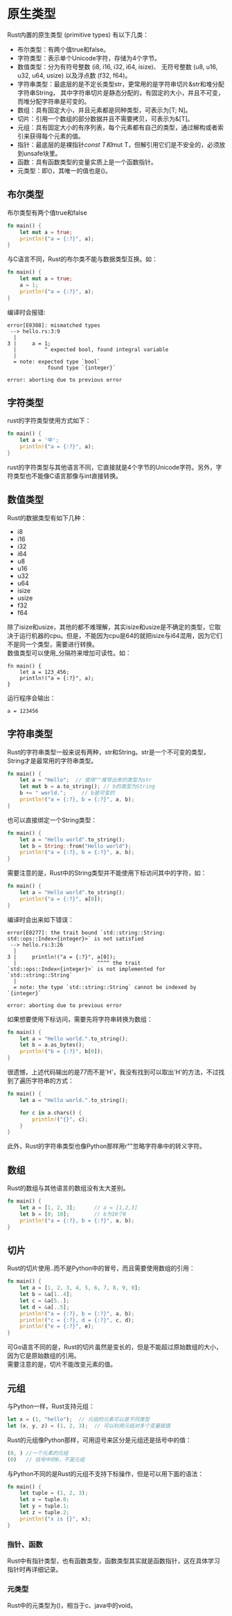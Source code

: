 # 原生类型
Rust内置的原生类型 (primitive types) 有以下几类：

* 布尔类型：有两个值true和false。
* 字符类型：表示单个Unicode字符，存储为4个字节。
* 数值类型：分为有符号整数 (i8, i16, i32, i64, isize)、 无符号整数 (u8, u16, u32, u64, usize) 以及浮点数 (f32, f64)。
* 字符串类型：最底层的是不定长类型str，更常用的是字符串切片&str和堆分配字符串String， 其中字符串切片是静态分配的，有固定的大小，并且不可变，而堆分配字符串是可变的。
* 数组：具有固定大小，并且元素都是同种类型，可表示为[T; N]。
* 切片：引用一个数组的部分数据并且不需要拷贝，可表示为&[T]。
* 元组：具有固定大小的有序列表，每个元素都有自己的类型，通过解构或者索引来获得每个元素的值。
* 指针：最底层的是裸指针*const T和*mut T，但解引用它们是不安全的，必须放到unsafe块里。
* 函数：具有函数类型的变量实质上是一个函数指针。
* 元类型：即()，其唯一的值也是()。

## 布尔类型
布尔类型有两个值true和false
```rust
fn main() {
    let mut a = true;
    println!("a = {:?}", a);
}
```
与C语言不同，Rust的布尔类不能与数据类型互换。如：
```rust
fn main() {
    let mut a = true;
    a = 1;
    println!("a = {:?}", a);
}
```
编译时会报错:
```
error[E0308]: mismatched types
 --> hello.rs:3:9
  |
3 |     a = 1;
  |         ^ expected bool, found integral variable
  |
  = note: expected type `bool`
             found type `{integer}`

error: aborting due to previous error
```

## 字符类型
rust的字符类型使用方式如下：
```rust
fn main() {
    let a = '中';
    println!("a = {:?}", a);
}
```
rust的字符类型与其他语言不同，它直接就是4个字节的Unicode字符。另外，字符类型也不能像C语言那像与int直接转换。

## 数值类型
Rust的数据类型有如下几种：
* i8
* i16
* i32
* i64
* u8
* u16
* u32
* u64
* isize
* usize
* f32
* f64  

除了isize和usize，其他的都不难理解，其实isize和usize是不确定的类型，它取决于运行机器的cpu。但是，不能因为cpu是64的就把isize与i64混用，因为它们不是同一个类型，需要进行转换。  
数值类型可以使用_分隔符来增加可读性。如：
```
fn main() {
    let a = 123_456;
    println!("a = {:?}", a);
}
```
运行程序会输出：
```
a = 123456
```

## 字符串类型
Rust的字符串类型一般来说有两种，str和String。str是一个不可变的类型，String才是最常用的字符串类型。
```rust
fn main() {
    let a = "Hello";  // 使用""推导出来的类型为str
    let mut b = a.to_string(); // b的类型为String
    b += " world.";     // b是可变的
    println!("a = {:?}, b = {:?}", a, b);
}
```
也可以直接绑定一个String类型：
```rust
fn main() {
    let a = "Hello world".to_string();
    let b = String::from("Hello world");
    println!("a = {:?}, b = {:?}", a, b);
}
```
需要注意的是，Rust中的String类型并不能使用下标访问其中的字符，如：
```rust
fn main() {
    let a = "Hello world".to_string();
    println!("a = {:?}", a[0]);
}
```
编译时会出来如下错误：
```
error[E0277]: the trait bound `std::string::String: std::ops::Index<{integer}>` is not satisfied
 --> hello.rs:3:26
  |
3 |     println!("a = {:?}", a[0]);
  |                          ^^^^ the trait `std::ops::Index<{integer}>` is not implemented for `std::string::String`
  |
  = note: the type `std::string::String` cannot be indexed by `{integer}`

error: aborting due to previous error
```
如果想要使用下标访问，需要先将字符串转换为数组：
```rust
fn main() {
    let a = "Hello world.".to_string();
    let b = a.as_bytes();
    println!("b = {:?}", b[0]);
}
```
很遗憾，上述代码输出的是77而不是'H'，我没有找到可以取出'H'的方法，不过找到了遍历字符串的方式：
```rust
fn main() {
    let a = "Hello world.".to_string();

    for c in a.chars() {
        println!("{}", c);
    }
}
```
此外，Rust的字符串类型也像Python那样用r""忽略字符串中的转义字符。

## 数组
Rust的数组与其他语言的数组没有太大差别。
```rust
fn main() {
    let a = [1, 2, 3];      // a = [1,2,3]
    let b = [0; 10];        // b为10个0
    println!("a = {:?}, b = {:?}", a, b);
}
```

## 切片
Rust的切片使用..而不是Python中的冒号，而且需要使用数组的引用：
```rust
fn main() {
    let a = [1, 2, 3, 4, 5, 6, 7, 8, 9, 0];
    let b = &a[1..4];
    let c = &a[5..];
    let d = &a[..5];
    println!("a = {:?}, b = {:?}", a, b);
    println!("c = {:?}, d = {:?}", c, d);
    println!("e = {:?}", e);
}
```
可Go语言不同的是，Rust的切片虽然是变长的，但是不能超过原始数组的大小，因为它是原始数组的引用。  
需要注意的是，切片不能改变元素的值。

## 元组
与Python一样，Rust支持元组：
```rust
let x = (1, "hello");  // 元组的元素可以是不同类型
let (x, y, z) = (1, 2, 3);  // 可以利用元组对多个变量赋值
```
Rust的元组像Python那样，可用逗号来区分是元组还是括号中的值：
```rust
(0, ) //一个元素的元组
(0)   // 括号中的0，不是元组
```
与Python不同的是Rust的元组不支持下标操作，但是可以用下面的语法：
```rust
fn main() {
    let tuple = (1, 2, 3); 
    let x = tuple.0; 
    let y = tuple.1; 
    let z = tuple.2; 
    println!("x is {}", x);
}
```

### 指针、函数
Rust中有指针类型，也有函数类型，函数类型其实就是函数指针，这在具体学习指针时再详细记录。  

### 元类型
Rust中的元类型为()，相当于c、java中的void。